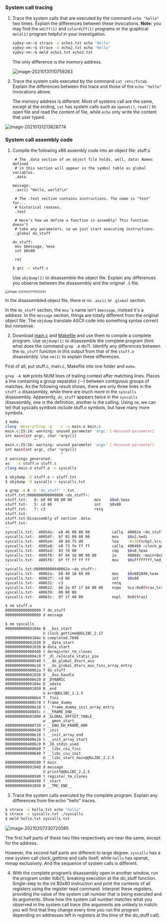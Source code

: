 ### System call tracing

1. Trace the system calls that are executed by the command `echo "hello"` two times. Explain the differences between these invocations. **Note:** you may find the `wdiff(1)` and `colordiff(1)` programs or the graphical `meld(1)` program helpful in your investigation.

   ```bash
   xy@xy-vm:~$ strace -o echo1.txt echo "Hello"
   xy@xy-vm:~$ strace -o echo2.txt echo "Hello"
   xy@xy-vm:~$ meld echo1.txt echo2.txt 
   ```

   The only difference is the memory address. 	

   ![image-20210131110759283](.\figures\image-20210131110759283.png)

2. Trace the system calls executed by the command `cat /etc/fstab`. Explain the differences between this trace and those of the `echo "hello"` invocations above.

   The memory address is different. Most of systems call are the same, except at the ending, `cat` has system calls such as `openat()`, `read()` to open file and read the content of file, while `echo` only write the content that user typed. 

![image-20210131213828774](.\figures\image-20210131213828774.png)

### System call assembly code

1. Compile the following x86 assembly code into an object file: stuff.s

   ```assembly
   	# The .data section of an object file holds, well, data! Names defined
   	# in this section will appear in the symbol table as global variables.
   	.data
   
   message:
   	.ascii "Hello, world!\n"
   
   	# The .text section contains instructions. The name is "text" for...
   	# historical reasons.
   	.text
   
   	# Here's how we define a function in assembly! This function doesn't
   	# take any parameters, so we just start executing instructions.
   	.global	do_stuff
   
   do_stuff:
   	mov	$message, %eax
   	int	$0x80
   
   	ret
   ```

   ```bash
   $ gcc -c stuff.s
   ```

    Use `objdump(1)` to disassemble the object file. Explain any differences you observe between the disassembly and the original `.S` file.

<img src=".\figures\image-20210201111932443.png" alt="image-20210201111932443" style="zoom:67%;" />

In the disassembled object file, there is no `.ascii` or `.global` section. 

In the `do_stuff` section, the `mov` 's name isn't `$message`, instead it's a address.  In the `message` section, things are totally different from the original object file. The `objdump` translate ASCII code into something syntax correct but nonsense. 



2. Download [main.c](https://memorialu.gitlab.io/Engineering/ECE/Teaching/operating-systems/website/lab/1/main.c) and [Makefile](https://memorialu.gitlab.io/Engineering/ECE/Teaching/operating-systems/website/lab/1/Makefile) and use them to compile a complete program. Use `objdump(1)` to disassemble the complete program (hint: what does the command `grep -A` do?). Identify any differences between the `do_stuff` function in this output from that of the `stuff.o` disassembly. Use `nm(1)` to explain these differences.

First of all, put stuff.c, main.c, Makefile into one folder and `make`. 

`grep -A NUM` prints  NUM  lines  of  trailing  context after matching lines.  Places a line containing a group separator (--) between contiguous groups of matches.  As the following result shows, there are only three lines in the `stuff.o` disassembly, while there are much more in the `syscalls` disassembly. Apparently, `do_stuff` appears twice in the `syscalls` disassembly, one is the definition, another is the calling. Using `nm`, we can tell that syscalls symbols include stuff.o symbols, but have many more symbols.

```bash
$ make
clang -Weverything -g   -c -o main.o main.c
main.c:25:14: warning: unused parameter 'argc' [-Wunused-parameter]
int main(int argc, char *argv[])
             ^
main.c:25:26: warning: unused parameter 'argv' [-Wunused-parameter]
int main(int argc, char *argv[])
                         ^
2 warnings generated.
as   -o stuff.o stuff.s
clang main.o stuff.o -o syscalls

$ objdump -D stuff.o > stuff.txt
$ objdump -D syscalls > syscalls.txt

$ grep -A 6 -E 'do_stuff' *.txt
stuff.txt:0000000000000000 <do_stuff>:
stuff.txt-   0:	b8 00 00 00 00       	mov    $0x0,%eax
stuff.txt-   5:	cd 80                	int    $0x80
stuff.txt-   7:	c3                   	retq   
stuff.txt-
stuff.txt-Disassembly of section .data:
stuff.txt-
--
syscalls.txt:  4005da:	e8 4b 00 00 00       	callq  40062a <do_stuff>
syscalls.txt-  4005df:	bf 02 00 00 00       	mov    $0x2,%edi
syscalls.txt-  4005e4:	48 8d 75 d0          	lea    -0x30(%rbp),%rsi
syscalls.txt-  4005e8:	e8 73 fe ff ff       	callq  400460 <clock_gettime@plt>
syscalls.txt-  4005ed:	83 f8 00             	cmp    $0x0,%eax
syscalls.txt-  4005f0:	0f 84 16 00 00 00    	je     40060c <main+0x8c>
syscalls.txt-  4005f6:	bf ff ff ff ff       	mov    $0xffffffff,%edi
--
syscalls.txt:000000000040062a <do_stuff>:
syscalls.txt-  40062a:	b8 40 10 60 00       	mov    $0x601040,%eax
syscalls.txt-  40062f:	cd 80                	int    $0x80
syscalls.txt-  400631:	c3                   	retq   
syscalls.txt-  400632:	66 2e 0f 1f 84 00 00 	nopw   %cs:0x0(%rax,%rax,1)
syscalls.txt-  400639:	00 00 00 
syscalls.txt-  40063c:	0f 1f 40 00          	nopl   0x0(%rax)

$ nm stuff.o
0000000000000000 T do_stuff
0000000000000000 d message

$ nm syscalls
000000000060104e B __bss_start
                 U clock_gettime@@GLIBC_2.17
000000000060104e b completed.7698
0000000000601030 D __data_start
0000000000601030 W data_start
00000000004004d0 t deregister_tm_clones
00000000004004c0 T _dl_relocate_static_pie
0000000000400540 t __do_global_dtors_aux
0000000000600e18 t __do_global_dtors_aux_fini_array_entry
000000000040062a T do_stuff
0000000000601038 D __dso_handle
0000000000600e20 d _DYNAMIC
000000000060104e D _edata
0000000000601050 B _end
                 U err@@GLIBC_2.2.5
00000000004006b4 T _fini
0000000000400570 t frame_dummy
0000000000600e10 t __frame_dummy_init_array_entry
000000000040085c r __FRAME_END__
0000000000601000 d _GLOBAL_OFFSET_TABLE_
                 w __gmon_start__
0000000000400720 r __GNU_EH_FRAME_HDR
0000000000400438 T _init
0000000000600e18 t __init_array_end
0000000000600e10 t __init_array_start
00000000004006c0 R _IO_stdin_used
00000000004006b0 T __libc_csu_fini
0000000000400640 T __libc_csu_init
                 U __libc_start_main@@GLIBC_2.2.5
0000000000400580 T main
0000000000601040 d message
                 U printf@@GLIBC_2.2.5
0000000000400500 t register_tm_clones
0000000000400490 T _start
0000000000601050 D __TMC_END__
```



3. Trace the system calls executed by the complete program. Explain any differences from the echo "hello" traces.

```bash
$ strace -o hello.txt echo "hello"
$ strace -o syscalls.txt ./syscalls 
$ meld hello.txt syscalls.txt 
```

![image-20210207230720585](.\figures\image-20210207230720585.png)

The first half parts of these two files respectively are near the same, except for the address. 

However, the second half parts are different to large degree. `syscalls` has a new system call clock_gettime and calls itself, while `hello` has openat, mmap exclusively. And the sequence of system calls is different. 



4. With the complete program’s disassembly open in another window, run the program under lldb(1), breaking execution at the do_stuff function. Single-step to the int $0x80 instruction and print the contents of all registers using the register read command. Interpret these registers, providing the value of the system call number that is being executed and its arguments. Show how the system call number matches what you observed in the system call trace (the arguments are unlikely to match: you will find that they change every time you run the program depending on addresses left in registers at the time of the do_stuff call).